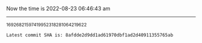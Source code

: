Now the time is 2022-08-23 06:46:43 am

---

<small>16926821597419952318281064219622</small>

```txt
Latest commit SHA is: 8afdde2d9dd1ad61970dbf1ad2d40911355765ab
```
